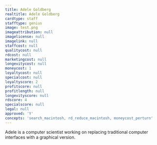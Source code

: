 ```yaml
---
title: Adele Goldberg
realtitle: Adele Goldberg
cardtype: staff
stafftype: genius
image: test.png
imageattribution: null
imagelicense: null
imagelink: null
staffcost: null
qualitycost: null
rdcost: null
marketingcost: null
longevitycost: null
moneycost: 1
loyaltycost: null
specialcost: null
loyaltyscore: 2
profitscore: null
profitlength: null
longevityscore: null
rdscore: 4
specialscore: null
legal: null
approved: 'Y'
concepts: 'search_macintosh, rd_reduce_macintosh, moneycost_perturn'
---
```


Adele is a computer scientist working on replacing traditional computer interfaces with a graphical version.
